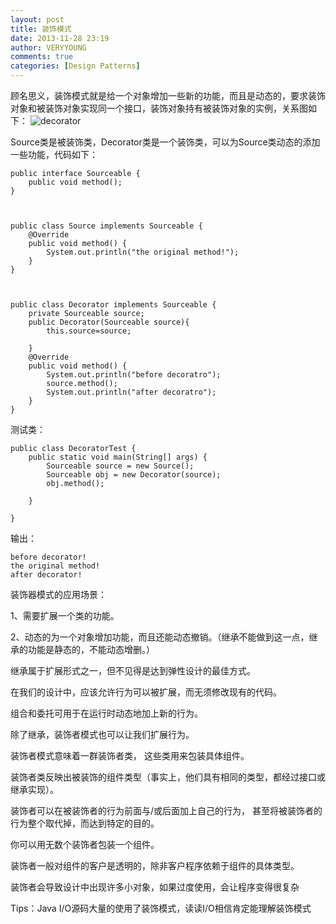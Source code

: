```yaml
---
layout: post
title: 装饰模式
date: 2013-11-28 23:19
author: VERYYOUNG
comments: true
categories: [Design Patterns]
---
```

顾名思义，装饰模式就是给一个对象增加一些新的功能，而且是动态的，要求装饰对象和被装饰对象实现同一个接口，装饰对象持有被装饰对象的实例，关系图如下：
<img src="http://veryyoung.u.qiniudn.com/7niu_decorator.png" alt="decorator" />

Source类是被装饰类，Decorator类是一个装饰类，可以为Source类动态的添加一些功能，代码如下：

	public interface Sourceable {
	    public void method();
	}



	public class Source implements Sourceable {
	    @Override
	    public void method() {
	        System.out.println("the original method!");
	    }
	}



	public class Decorator implements Sourceable {
	    private Sourceable source;
	    public Decorator(Sourceable source){
	        this.source=source;
	
	    }
	    @Override
	    public void method() {
	        System.out.println("before decoratro");
	        source.method();
	        System.out.println("after decoratro");
	    }
	}


测试类：


	public class DecoratorTest {
	    public static void main(String[] args) {
	        Sourceable source = new Source();
	        Sourceable obj = new Decorator(source);
	        obj.method();
	
	    }
	
	}

输出：

	before decorator!
	the original method!
	after decorator!


装饰器模式的应用场景：

1、需要扩展一个类的功能。

2、动态的为一个对象增加功能，而且还能动态撤销。（继承不能做到这一点，继承的功能是静态的，不能动态增删。）

继承属于扩展形式之一，但不见得是达到弹性设计的最佳方式。

在我们的设计中，应该允许行为可以被扩展，而无须修改现有的代码。

组合和委托可用于在运行时动态地加上新的行为。

除了继承，装饰者模式也可以让我们扩展行为。

装饰者模式意味着一群装饰者类， 这些类用来包装具体组件。

装饰者类反映出被装饰的组件类型（事实上，他们具有相同的类型，都经过接口或继承实现）。

装饰者可以在被装饰者的行为前面与/或后面加上自己的行为， 甚至将被装饰者的行为整个取代掉，而达到特定的目的。

你可以用无数个装饰者包装一个组件。

装饰者一般对组件的客户是透明的，除非客户程序依赖于组件的具体类型。

装饰者会导致设计中出现许多小对象，如果过度使用，会让程序变得很复杂

Tips：Java I/O源码大量的使用了装饰模式，读读I/O相信肯定能理解装饰模式

